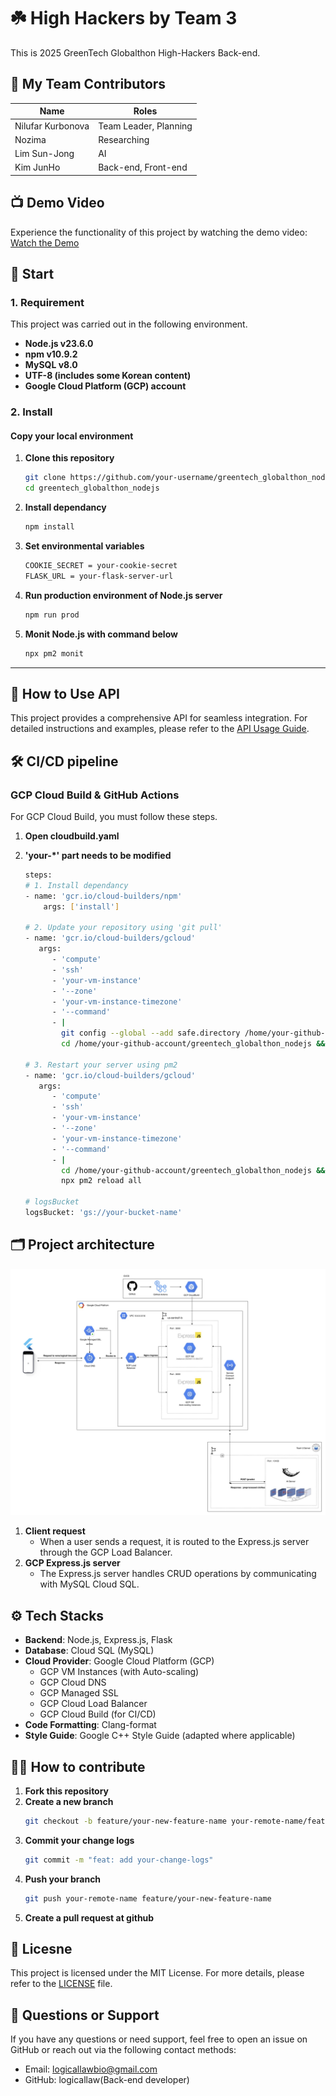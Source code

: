 # ☘️ High Hackers by Team 3
This is 2025 GreenTech Globalthon High-Hackers Back-end.

## 👥 My Team Contributors

| Name              | Roles                 |
|-------------------|-----------------------|
| Nilufar Kurbonova | Team Leader, Planning | 
| Nozima            | Researching           |
| Lim Sun-Jong      | AI                    |
| Kim JunHo         | Back-end, Front-end   |


## 📺 Demo Video
Experience the functionality of this project by watching the demo video:  
[Watch the Demo](https://youtube.com/shorts/Xlh7Vsu9PM8?feature=share)

## 🚀 Start

### 1. Requirement

This project was carried out in the following environment.

- **Node.js v23.6.0**  
- **npm v10.9.2**  
- **MySQL v8.0**  
- **UTF-8 (includes some Korean content)**  
- **Google Cloud Platform (GCP) account**  

### 2. Install

#### **Copy your local environment**

1. **Clone this repository**
   ```bash
   git clone https://github.com/your-username/greentech_globalthon_nodejs.git
   cd greentech_globalthon_nodejs
2. **Install dependancy**
   ```bash
   npm install
3. **Set environmental variables**
   ```bash
   COOKIE_SECRET = your-cookie-secret
   FLASK_URL = your-flask-server-url
   ```
4. **Run production environment of Node.js server**
   ```bash
   npm run prod
   ```
5. **Monit Node.js with command below**
   ```bash
   npx pm2 monit
   ```
---

## 📡 How to Use API
This project provides a comprehensive API for seamless integration.
For detailed instructions and examples, please refer to the [API Usage Guide](docs/API_USAGE.md).

## 🛠️ CI/CD pipeline

### **GCP Cloud Build & GitHub Actions**
For GCP Cloud Build, you must follow these steps.

1. **Open cloudbuild.yaml**

2. **'your-*' part needs to be modified**
   ```bash
   steps:
   # 1. Install dependancy
   - name: 'gcr.io/cloud-builders/npm'
       args: ['install']

   # 2. Update your repository using 'git pull'
   - name: 'gcr.io/cloud-builders/gcloud'
      args:
         - 'compute'
         - 'ssh'
         - 'your-vm-instance'
         - '--zone'
         - 'your-vm-instance-timezone'
         - '--command'
         - |
           git config --global --add safe.directory /home/your-github-account/greentech_globalthon_nodejs && \
           cd /home/your-github-account/greentech_globalthon_nodejs && git pull

   # 3. Restart your server using pm2
   - name: 'gcr.io/cloud-builders/gcloud'
      args:
         - 'compute'
         - 'ssh'
         - 'your-vm-instance'
         - '--zone'
         - 'your-vm-instance-timezone'
         - '--command'
         - |
           cd /home/your-github-account/greentech_globalthon_nodejs && \
           npx pm2 reload all

   # logsBucket
   logsBucket: 'gs://your-bucket-name' 
   ```

## 🗂️ Project architecture
![project-architecture-image](public/architecture.png)

1. **Client request**  
   - When a user sends a request, it is routed to the Express.js server through the GCP Load Balancer.
2. **GCP Express.js server**  
   - The Express.js server handles CRUD operations by communicating with MySQL Cloud SQL.  

## ⚙️ Tech Stacks

- **Backend**: Node.js, Express.js, Flask
- **Database**: Cloud SQL (MySQL)  
- **Cloud Provider**: Google Cloud Platform (GCP)  
  - GCP VM Instances (with Auto-scaling)  
  - GCP Cloud DNS
  - GCP Managed SSL
  - GCP Cloud Load Balancer  
  - GCP Cloud Build (for CI/CD)
- **Code Formatting**: Clang-format  
- **Style Guide**: Google C++ Style Guide (adapted where applicable) 

## 🧑‍💻 How to contribute

1. **Fork this repository**
2. **Create a new branch**
   ```bash
   git checkout -b feature/your-new-feature-name your-remote-name/feature/your-new-feature-name
   ```
3. **Commit your change logs**
   ```bash
   git commit -m "feat: add your-change-logs"
   ```
4. **Push your branch**
   ```bash
   git push your-remote-name feature/your-new-feature-name
   ```
5. **Create a pull request at github**


## 📄 Licesne
This project is licensed under the MIT License. For more details, please refer to the [LICENSE](LICENSE.txt) file.


## 📝 Questions or Support
If you have any questions or need support, feel free to open an issue on GitHub or reach out via the following contact methods:
 - Email: logicallawbio@gmail.com
 - GitHub: logicallaw(Back-end developer)
